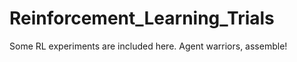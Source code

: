 # Reinforcement_Learning_Trials
Some RL experiments are included here.
Agent warriors, assemble!














